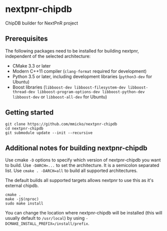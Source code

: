 # nextpnr-chipdb

ChipDB builder for NextPnR project

Prerequisites
-------------

The following packages need to be installed for building nextpnr, independent
of the selected architecture:

- CMake 3.3 or later
- Modern C++11 compiler (`clang-format` required for development)
- Python 3.5 or later, including development libraries (`python3-dev` for Ubuntu)
- Boost libraries (`libboost-dev libboost-filesystem-dev libboost-thread-dev libboost-program-options-dev libboost-python-dev libboost-dev` or `libboost-all-dev` for Ubuntu)
  
Getting started
---------------

```
git clone https://github.com/mmicko/nextpnr-chipdb
cd nextpnr-chipdb
git submodule update --init --recursive
```

Additional notes for building nextpnr-chipdb
--------------------------------------------
Use cmake `-D` options to specify which version of nextpnr-chipdb you want to build.
Use `-DARCH=...` to set the architecture. It is a semicolon separated list.
Use `cmake . -DARCH=all` to build all supported architectures.

The default builds all supported targets allows nextpnr to use this as it's external chipdb.

```
cmake .
make -j$(nproc)
sudo make install
```

You can change the location where nextpnr-chipdb will be installed (this will usually default to `/usr/local`) by using
`-DCMAKE_INSTALL_PREFIX=/install/prefix`.
